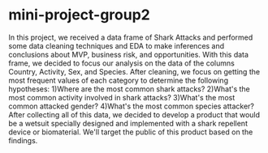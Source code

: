 # mini-project-group2
In this project, we received a data frame of Shark Attacks and performed some data cleaning techniques and EDA to make inferences and conclusions about MVP, business risk, and opportunities. 
With this data frame, we decided to focus our analysis on the data of the columns Country, Activity, Sex, and Species. After cleaning, we focus on getting the most frequent values of each category to determine the following hypotheses:
1)Where are the most common shark attacks?
2)What's the most common activity involved in shark attacks?
3)What's the most common attacked gender?
4)What's the most common species attacker?
After collecting all of this data, we decided to develop a product that would be a wetsuit specially designed and implemented with a shark repellent device or biomaterial. We'll target the public of this product based on the findings.  
